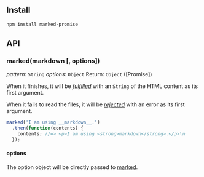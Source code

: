 ## Install

```bash
npm install marked-promise
```

## API

### marked(markdown [, options])

*pattern*: `String`
*options*: `Object`
Return: `Object` ([Promise])

When it finishes, it will be [*fulfilled*](http://promisesaplus.com/#point-26) with an `String` of the HTML content as its first argument.

When it fails to read the files, it will be [*rejected*](http://promisesaplus.com/#point-30) with an error as its first argument.

```js
marked('I am using __markdown__.')
  .then(function(contents) {
    contents; //=> <p>I am using <strong>markdown</strong>.</p>\n
  });
```

#### options

The option object will be directly passed to [marked](https://github.com/chjj/marked#options).
